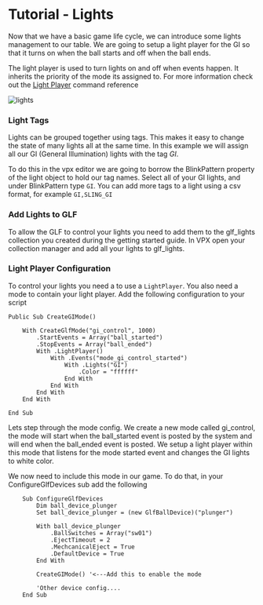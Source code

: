 # Tutorial - Lights

Now that we have a basic game life cycle, we can introduce some lights management to our table. We are going to setup a light player for the GI so that it turns on when the ball starts and off when the ball ends.

The light player is used to turn lights on and off when events happen. It inherits the priority of the mode its assigned to. For more information check out the [Light Player](/vpx-gle-framework/light-player) command reference

![lights](../images/tutorial-lights.gif)


### Light Tags

Lights can be grouped together using tags. This makes it easy to change the state of many lights all at the same time. In this example we will assign all our GI (General Illumination) lights with the tag *GI*.

To do this in the vpx editor we are going to borrow the BlinkPattern property of the light object to hold our tag names. Select all of your GI lights, and under BlinkPattern type ```GI```. You can add more tags to a light using a csv format, for example ```GI,SLING_GI```

### Add Lights to GLF

To allow the GLF to control your lights you need to add them to the glf_lights collection you created during the getting started guide. In VPX open your collection manager and add all your lights to glf_lights.

### Light Player Configuration

To control your lights you need a to use a ```LightPlayer```. You also need a mode to contain your light player. Add the following configuration to your script

```
Public Sub CreateGIMode()

    With CreateGlfMode("gi_control", 1000)
        .StartEvents = Array("ball_started")
        .StopEvents = Array("ball_ended") 
        With .LightPlayer()
            With .Events("mode_gi_control_started")
                With .Lights("GI")
                    .Color = "ffffff"
                End With
            End With
        End With
    End With
    
End Sub

```

Lets step through the mode config. We create a new mode called gi_control, the mode will start when the ball_started event is posted by the system and will end when the ball_ended event is posted. We setup a light player within this mode that listens for the mode started event and changes the GI lights to white color.

We now need to include this mode in our game. To do that, in your ConfigureGlfDevices sub add the following

```
    Sub ConfigureGlfDevices
        Dim ball_device_plunger
        Set ball_device_plunger = (new GlfBallDevice)("plunger")

        With ball_device_plunger
            .BallSwitches = Array("sw01")
            .EjectTimeout = 2
            .MechcanicalEject = True
            .DefaultDevice = True
        End With

        CreateGIMode() '<---Add this to enable the mode
        
        'Other device config....
    End Sub
```